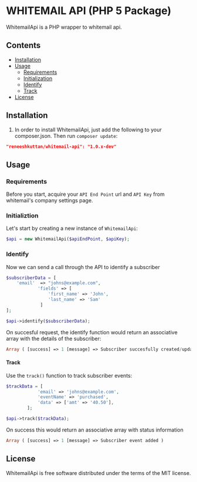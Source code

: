# WHITEMAIL API (PHP 5 Package)

WhitemailApi is a PHP wrapper to whitemail api.

## Contents

- [Installation](#installation)
- [Usage](#usage)
    - [Requirements](#requirements)
    - [Initialization](#initialization)
    - [Identify](#identify)
    - [Track](#track)
- [License](#license)

## Installation

1) In order to install WhitemailApi, just add the following to your composer.json. Then run `composer update`:

```json
"reneeshkuttan/whitemail-api": "1.0.x-dev"
```

## Usage

### Requirements
Before you start, acquire your `API End Point` url and `API Key` from whitemail's company settings page.


### Initializtion
Let's start by creating a new instance of `WhitemailApi`:

```php
$api = new WhitemailApi($apiEndPoint, $apiKey);
```

### Identify

Now we can send a call through the API to identify a subscriber

```php
$subscriberData = [
	'email'  => "johns@example.com",
            'fields' => [
                'first_name' => 'John',
                'last_name' => 'Sam'
             ]
];

$api->identify($subscriberData);

```
On succesful request, the identify function would return an associative array with the details of the subscriber:

```php
Array ( [success] => 1 [message] => Subscriber succesfully created/updated [subscriber] => Array ( [id] => 31 [uris] => Array ( [show] => http://client1.whitemail5.dev/subscriber/31 ) ) ) 
```

#### Track

Use the `track()` function to track subscriber events:

```php
$trackData = [
            'email' => 'johns@example.com',
            'eventName' => 'purchased',
            'data' => ['amt' => '40.50'],
        ];

$api->track($trackData);
```

On success this would return an associative array with status information

```php
Array ( [success] => 1 [message] => Subscriber event added ) 
```

## License

WhitemailApi is free software distributed under the terms of the MIT license.

